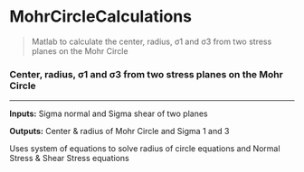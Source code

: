 # MohrCircleCalculations
> Matlab to calculate the center, radius, σ1 and σ3 from two stress planes on the Mohr Circle

### Center, radius, σ1 and σ3 from two stress planes on the Mohr Circle
______________________
**Inputs:** Sigma normal and Sigma shear of two planes

**Outputs:** Center & radius of Mohr Circle and Sigma 1 and 3

Uses system of equations to solve radius of circle equations and Normal Stress & Shear Stress equations

